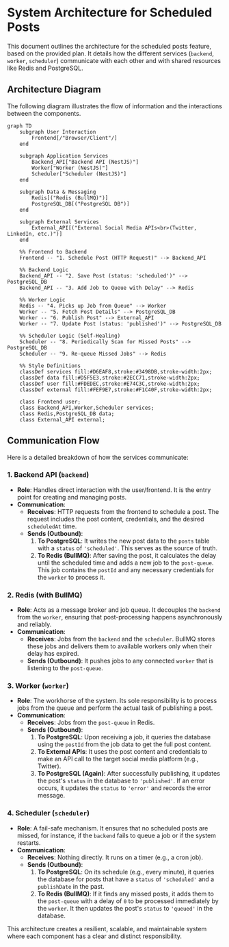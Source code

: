 # System Architecture for Scheduled Posts

This document outlines the architecture for the scheduled posts feature, based on the provided plan. It details how the different services (`backend`, `worker`, `scheduler`) communicate with each other and with shared resources like Redis and PostgreSQL.

## Architecture Diagram

The following diagram illustrates the flow of information and the interactions between the components.

```mermaid
graph TD
    subgraph User Interaction
        Frontend[/"Browser/Client"/]
    end

    subgraph Application Services
        Backend_API["Backend API (NestJS)"]
        Worker["Worker (NestJS)"]
        Scheduler["Scheduler (NestJS)"]
    end

    subgraph Data & Messaging
        Redis[("Redis (BullMQ)")]
        PostgreSQL_DB[("PostgreSQL DB")]
    end

    subgraph External Services
        External_API[("External Social Media APIs<br>(Twitter, LinkedIn, etc.)")]
    end

    %% Frontend to Backend
    Frontend -- "1. Schedule Post (HTTP Request)" --> Backend_API

    %% Backend Logic
    Backend_API -- "2. Save Post (status: 'scheduled')" --> PostgreSQL_DB
    Backend_API -- "3. Add Job to Queue with Delay" --> Redis

    %% Worker Logic
    Redis -- "4. Picks up Job from Queue" --> Worker
    Worker -- "5. Fetch Post Details" --> PostgreSQL_DB
    Worker -- "6. Publish Post" --> External_API
    Worker -- "7. Update Post (status: 'published')" --> PostgreSQL_DB

    %% Scheduler Logic (Self-Healing)
    Scheduler -- "8. Periodically Scan for Missed Posts" --> PostgreSQL_DB
    Scheduler -- "9. Re-queue Missed Jobs" --> Redis

    %% Style Definitions
    classDef services fill:#D6EAF8,stroke:#3498DB,stroke-width:2px;
    classDef data fill:#D5F5E3,stroke:#2ECC71,stroke-width:2px;
    classDef user fill:#FDEDEC,stroke:#E74C3C,stroke-width:2px;
    classDef external fill:#FEF9E7,stroke:#F1C40F,stroke-width:2px;

    class Frontend user;
    class Backend_API,Worker,Scheduler services;
    class Redis,PostgreSQL_DB data;
    class External_API external;
```

## Communication Flow

Here is a detailed breakdown of how the services communicate:

### 1. **Backend API (`backend`)**
*   **Role**: Handles direct interaction with the user/frontend. It is the entry point for creating and managing posts.
*   **Communication**:
    *   **Receives**: HTTP requests from the frontend to schedule a post. The request includes the post content, credentials, and the desired `scheduledAt` time.
    *   **Sends (Outbound)**:
        1.  **To PostgreSQL**: It writes the new post data to the `posts` table with a `status` of `'scheduled'`. This serves as the source of truth.
        2.  **To Redis (BullMQ)**: After saving the post, it calculates the delay until the scheduled time and adds a new job to the `post-queue`. This job contains the `postId` and any necessary credentials for the `worker` to process it.

### 2. **Redis (with BullMQ)**
*   **Role**: Acts as a message broker and job queue. It decouples the `backend` from the `worker`, ensuring that post-processing happens asynchronously and reliably.
*   **Communication**:
    *   **Receives**: Jobs from the `backend` and the `scheduler`. BullMQ stores these jobs and delivers them to available workers only when their delay has expired.
    *   **Sends (Outbound)**: It pushes jobs to any connected `worker` that is listening to the `post-queue`.

### 3. **Worker (`worker`)**
*   **Role**: The workhorse of the system. Its sole responsibility is to process jobs from the queue and perform the actual task of publishing a post.
*   **Communication**:
    *   **Receives**: Jobs from the `post-queue` in Redis.
    *   **Sends (Outbound)**:
        1.  **To PostgreSQL**: Upon receiving a job, it queries the database using the `postId` from the job data to get the full post content.
        2.  **To External APIs**: It uses the post content and credentials to make an API call to the target social media platform (e.g., Twitter).
        3.  **To PostgreSQL (Again)**: After successfully publishing, it updates the post's `status` in the database to `'published'`. If an error occurs, it updates the `status` to `'error'` and records the error message.

### 4. **Scheduler (`scheduler`)**
*   **Role**: A fail-safe mechanism. It ensures that no scheduled posts are missed, for instance, if the `backend` fails to queue a job or if the system restarts.
*   **Communication**:
    *   **Receives**: Nothing directly. It runs on a timer (e.g., a cron job).
    *   **Sends (Outbound)**:
        1.  **To PostgreSQL**: On its schedule (e.g., every minute), it queries the database for posts that have a `status` of `'scheduled'` and a `publishDate` in the past.
        2.  **To Redis (BullMQ)**: If it finds any missed posts, it adds them to the `post-queue` with a delay of `0` to be processed immediately by the `worker`. It then updates the post's `status` to `'queued'` in the database.

This architecture creates a resilient, scalable, and maintainable system where each component has a clear and distinct responsibility.


<!-- nest new my-project --monorepo -->